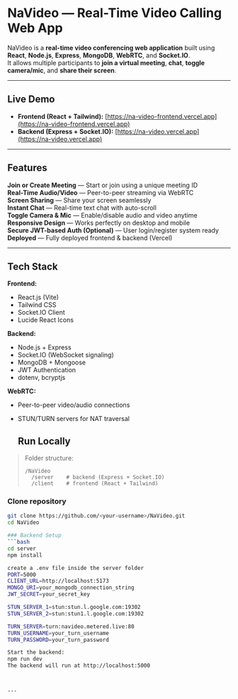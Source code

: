 # NaVideo — Real-Time Video Calling Web App 

NaVideo is a **real-time video conferencing web application** built using **React**, **Node.js**, **Express**, **MongoDB**, **WebRTC**, and **Socket.IO**.  
It allows multiple participants to **join a virtual meeting**, **chat**, **toggle camera/mic**, and **share their screen**.

---

## Live Demo

- **Frontend (React + Tailwind):** [https://na-video-frontend.vercel.app](https://na-video-frontend.vercel.app)
- **Backend (Express + Socket.IO):** [https://na-video.vercel.app](https://na-video.vercel.app)

---

## Features

**Join or Create Meeting** — Start or join using a unique meeting ID  
**Real-Time Audio/Video** — Peer-to-peer streaming via WebRTC  
**Screen Sharing** — Share your screen seamlessly  
**Instant Chat** — Real-time text chat with auto-scroll  
**Toggle Camera & Mic** — Enable/disable audio and video anytime  
**Responsive Design** — Works perfectly on desktop and mobile  
**Secure JWT-based Auth (Optional)** — User login/register system ready  
**Deployed** — Fully deployed frontend & backend (Vercel)

---

## Tech Stack

**Frontend:**
- React.js (Vite)
- Tailwind CSS
- Socket.IO Client
- Lucide React Icons

**Backend:**
- Node.js + Express
- Socket.IO (WebSocket signaling)
- MongoDB + Mongoose
- JWT Authentication
- dotenv, bcryptjs

**WebRTC:**
- Peer-to-peer video/audio connections
- STUN/TURN servers for NAT traversal

  ## Run Locally

> Folder structure:
> ```
> /NaVideo
>   /server    # backend (Express + Socket.IO)
>   /client    # frontend (React + Tailwind)
> ```

### Clone repository
```bash
git clone https://github.com/<your-username>/NaVideo.git
cd NaVideo

### Backend Setup
```bash
cd server
npm install

create a .env file inside the server folder
PORT=5000
CLIENT_URL=http://localhost:5173
MONGO_URI=your_mongodb_connection_string
JWT_SECRET=your_secret_key

STUN_SERVER_1=stun:stun.l.google.com:19302
STUN_SERVER_2=stun:stun1.l.google.com:19302

TURN_SERVER=turn:navideo.metered.live:80
TURN_USERNAME=your_turn_username
TURN_PASSWORD=your_turn_password

Start the backend:
npm run dev
The backend will run at http://localhost:5000



---



